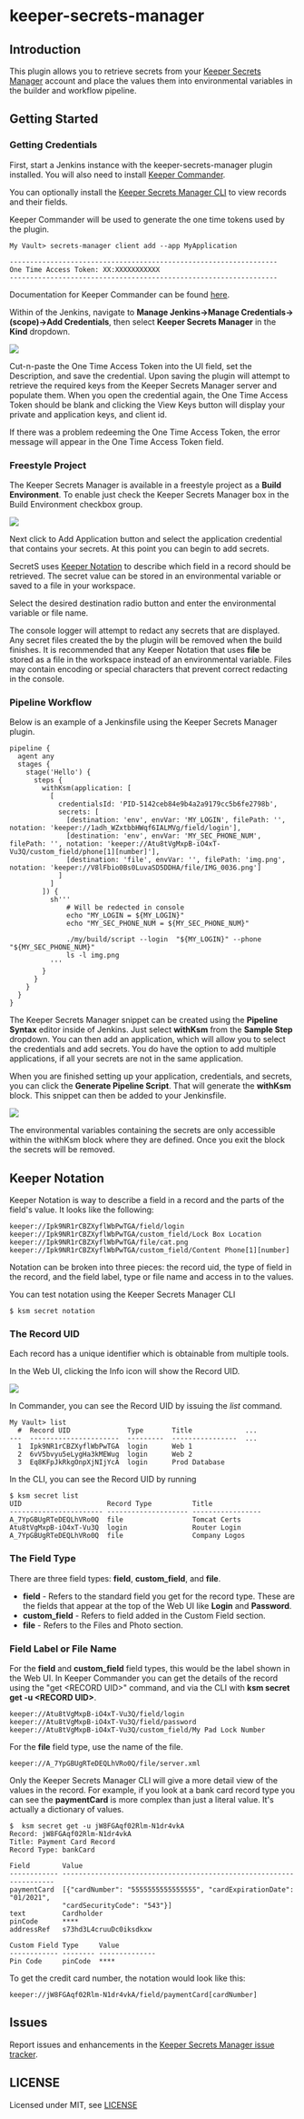 # keeper-secrets-manager

## Introduction

This plugin allows you to retrieve secrets from your [Keeper Secrets Manager](https://www.keepersecurity.com) account and place the values 
them into environmental variables in the builder and workflow pipeline.

## Getting Started

### Getting Credentials

First, start a Jenkins instance with the keeper-secrets-manager plugin installed. You will also need to install
[Keeper Commander](https://github.com/Keeper-Security/Commander/releases).

You can optionally install the [Keeper Secrets Manager CLI](https://docs.keeper.io/secrets-manager/secrets-manager/secrets-manager-command-line-interface) 
to view records and their fields.

Keeper Commander will be used to generate the one time tokens used by the plugin.

    My Vault> secrets-manager client add --app MyApplication

    ------------------------------------------------------------------
    One Time Access Token: XX:XXXXXXXXXXX
    ------------------------------------------------------------------

Documentation for Keeper Commander can be found [here](https://docs.keeper.io/secrets-manager/commander-cli/overview).

Within of the Jenkins, navigate to **Manage Jenkins->Manage Credentials->(scope)->Add Credentials**, 
then select **Keeper Secrets Manager** in the **Kind** dropdown.

![](images/cred_add.png)

Cut-n-paste the One Time Access Token into the UI field, set the Description, and save the credential. Upon saving
the plugin will attempt to retrieve the required keys from the Keeper Secrets Manager server and populate them. When
you open the credential again, the One Time Access Token should be blank and clicking the View Keys button will
display your private and application keys, and client id.

If there was a problem redeeming the One Time Access Token, the error message will appear in the One Time Access Token
field.

### Freestyle Project

The Keeper Secrets Manager is available in a freestyle project as a **Build Environment**. To
enable just check the Keeper Secrets Manager box in the Build Environment checkbox group.

![](images/builder.png)

Next click to Add Application button and select the application credential that contains
your secrets. At this point you can begin to add secrets.

SecretS uses [Keeper Notation](#keeper-notation) to describe which
field in a record should be retrieved. The secret value can be stored in an environmental
variable or saved to a file in your workspace.

Select the desired destination radio button and enter the environmental variable or
file name.

The console logger will attempt to redact any secrets that are displayed. Any secret files
created the by the plugin will be removed when the build finishes. It is recommended that
any Keeper Notation that uses **file** be stored as a file in the workspace instead
of an environmental variable. Files may contain encoding or special characters that
prevent correct redacting in the console.

### Pipeline Workflow

Below is an example of a Jenkinsfile using the Keeper Secrets Manager plugin.

    pipeline {
      agent any 
      stages {
        stage('Hello') {
          steps {
            withKsm(application: [
              [
                credentialsId: 'PID-5142ceb84e9b4a2a9179cc5b6fe2798b',
                secrets: [
                  [destination: 'env', envVar: 'MY_LOGIN', filePath: '', notation: 'keeper://1adh_WZxtbbHWqf6IALMVg/field/login'],
                  [destination: 'env', envVar: 'MY_SEC_PHONE_NUM', filePath: '', notation: 'keeper://Atu8tVgMxpB-iO4xT-Vu3Q/custom_field/phone[1][number]'],
                  [destination: 'file', envVar: '', filePath: 'img.png', notation: 'keeper://V8lFbio0Bs0LuvaSD5DDHA/file/IMG_0036.png']
                ]
              ]  
            ]) {
              sh'''
                  # Will be redected in console  
                  echo "MY_LOGIN = ${MY_LOGIN}"
                  echo "MY_SEC_PHONE_NUM = ${MY_SEC_PHONE_NUM}"

                  ./my/build/script --login  "${MY_LOGIN}" --phone "${MY_SEC_PHONE_NUM}"
                  ls -l img.png
              '''
            }
          }
        }
      }
    }

The Keeper Secrets Manager snippet can be created using the **Pipeline Syntax** editor inside of Jenkins. Just select 
**withKsm** from the **Sample Step** dropdown. You can then add an application, which will allow you to select the
credentials and add secrets. You do have the option to add multiple applications, if all your secrets are not in the
same application.

When you are finished setting up your application, credentials, and secrets, you can click the **Generate Pipeline Script**.
That will generate the **withKsm** block. This snippet can then be added to your Jenkinsfile.

![](images/snippet.png)

The environmental variables containing the secrets are only accessible within the withKsm block where they are defined. 
Once you exit the block the secrets will be removed.

## Keeper Notation

Keeper Notation is way to describe a field in a record and the parts of the field's value. It looks like the following:

    keeper://Ipk9NR1rCBZXyflWbPwTGA/field/login
    keeper://Ipk9NR1rCBZXyflWbPwTGA/custom_field/Lock Box Location
    keeper://Ipk9NR1rCBZXyflWbPwTGA/file/cat.png
    keeper://Ipk9NR1rCBZXyflWbPwTGA/custom_field/Content Phone[1][number]

Notation can be broken into three pieces: the record uid, the type of field in the record, and 
the field label, type or file name and access in to the values.

You can test notation using the Keeper Secrets Manager CLI

    $ ksm secret notation 

### The Record UID

Each record has a unique identifier which is obtainable from multiple tools.

In the Web UI, clicking the Info icon will show the Record UID.

![](images/web_uid.png)

In Commander, you can see the Record UID by issuing the _list_ command. 

    My Vault> list
      #  Record UID              Type       Title             ...
    ---  ----------------------  ---------  ----------------  ...
      1  Ipk9NR1rCBZXyflWbPwTGA  login      Web 1    
      2  6vV5bvyu5eLygHa3kMEWug  login      Web 2 
      3  Eq8KFpJkRkgOnpXjNIjYcA  login      Prod Database

In the CLI, you can see the
Record UID by running 

    $ ksm secret list
    UID                     Record Type          Title
    ----------------------- -------------------- -----------------
    A_7YpGBUgRTeDEQLhVRo0Q  file                 Tomcat Certs
    Atu8tVgMxpB-iO4xT-Vu3Q  login                Router Login
    A_7YpGBUgRTeDEQLhVRo0Q  file                 Company Logos

### The Field Type

There are three field types: **field**, **custom_field**, and **file**.
 
* **field** - Refers to the standard field you get for the record type. These are the
fields that appear at the top of the Web UI like **Login** and **Password**.
* **custom_field** - Refers to field added in the Custom Field section.
* **file** - Refers to the Files and Photo section.

### Field Label or File Name

For the **field** and **custom_field** field types, this would be the label shown in the Web UI. In Keeper Commander you can get
the details of the record using the "get &lt;RECORD UID&gt;" command, and via the CLI with 
**ksm secret get -u &lt;RECORD UID&gt;**.

    keeper://Atu8tVgMxpB-iO4xT-Vu3Q/field/login
    keeper://Atu8tVgMxpB-iO4xT-Vu3Q/field/password
    keeper://Atu8tVgMxpB-iO4xT-Vu3Q/custom_field/My Pad Lock Number

For the **file** field type, use the name of the file.

    keeper://A_7YpGBUgRTeDEQLhVRo0Q/file/server.xml

Only the Keeper Secrets Manager CLI will give a more detail view of the values in the record. For example, if you look
at a bank card record type you can see the **paymentCard** is more complex than just a literal value. It's actually
a dictionary of values.

    $  ksm secret get -u jW8FGAqf02Rlm-N1dr4vkA
    Record: jW8FGAqf02Rlm-N1dr4vkA
    Title: Payment Card Record
    Record Type: bankCard

    Field        Value
    ------------ --------------------------------------------------------------------
    paymentCard  [{"cardNumber": "5555555555555555", "cardExpirationDate": "01/2021", 
                 "cardSecurityCode": "543"}]
    text         Cardholder
    pinCode      ****
    addressRef   s73hd3L4cruuDc0iksdkxw

    Custom Field Type     Value
    ------------ -------- --------------
    Pin Code     pinCode  ****

To get the credit card number, the notation would look like this:

    keeper://jW8FGAqf02Rlm-N1dr4vkA/field/paymentCard[cardNumber]


## Issues

Report issues and enhancements in the [Keeper Secrets Manager issue tracker](https://github.com/jenkinsci/keeper-secrets-manager-plugin/issues).

## LICENSE

Licensed under MIT, see [LICENSE](LICENSE.md)

